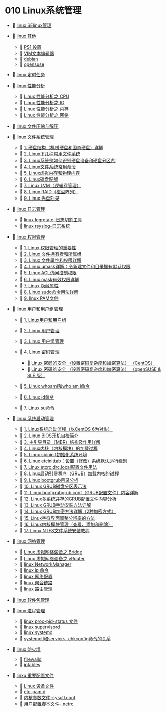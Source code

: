 # 010 Linux系统管理

* 📄 [linux SElinux管理](siyuan://blocks/20231113140707-xu4su86)
* 📑 [linux 其他](siyuan://blocks/20231110105237-8z6uwqe)

  * 📄 [PS1 设置](siyuan://blocks/20240224200527-qxht0tn)
  * 📄 [VIM文本编辑器](siyuan://blocks/20231110105237-3z8uj1k)
  * 📄 [debian](siyuan://blocks/20240222220111-d5ji8sn)
  * 📄 [opensuse](siyuan://blocks/20231116170151-jolbixg)
* 📄 [linux 定时任务](siyuan://blocks/20231110105237-4mqh2v9)
* 📑 [linux 性能分析](siyuan://blocks/20231110105237-tzdbegv)

  * 📄 [Linux 性能分析之 CPU](siyuan://blocks/20231110105237-8f06fmg)
  * 📄 [Linux 性能分析之 IO](siyuan://blocks/20231110105237-vgben13)
  * 📄 [Linux 性能分析之 内存](siyuan://blocks/20231110105237-7l8hmjv)
  * 📄 [Linux 性能分析之 网络](siyuan://blocks/20231110105237-u5ljjk7)
* 📄 [linux 文件压缩与解压](siyuan://blocks/20231110105237-p4lppjz)
* 📑 [linux 文件系统管理](siyuan://blocks/20231110105237-mekft9v)

  * 📄 [1. 硬盘结构（机械硬盘和固态硬盘）详解](siyuan://blocks/20231110105237-h46cl9m)
  * 📄 [2. Linux下几种常用文件系统](siyuan://blocks/20231110105237-keh9ag0)
  * 📄 [3. Linux系统是如何识别硬盘设备和硬盘分区的](siyuan://blocks/20231110105237-9r96x4b)
  * 📄 [4. Linux文件系统常用命令](siyuan://blocks/20231110105237-lfz21el)
  * 📄 [5. Linux虚拟内存和物理内存](siyuan://blocks/20231110105237-db80cv9)
  * 📄 [6. Linux磁盘配额](siyuan://blocks/20231110105237-tdeo05n)
  * 📄 [7. Linux LVM（逻辑卷管理）](siyuan://blocks/20231110105237-qai17ft)
  * 📄 [8. Linux RAID（磁盘阵列）](siyuan://blocks/20231110105237-0onhyrr)
  * 📄 [9. Linux 光盘刻录](siyuan://blocks/20231115103835-hjm12jh)
* 📑 [linux 日志管理](siyuan://blocks/20231110105237-l95y0r6)

  * 📄 [linux logrotate-日志切割工具](siyuan://blocks/20231110105237-z4jw6h5)
  * 📄 [linux rsyslog-日志系统](siyuan://blocks/20231110105237-jcomrbm)
* 📑 [linux 权限管理](siyuan://blocks/20231110105237-z29l1ho)

  * 📄 [1. Linux 权限管理的重要性](siyuan://blocks/20231110105237-b6ql61l)
  * 📄 [2. Linux 文件拥有者和所属组](siyuan://blocks/20231110105237-4ptjmen)
  * 📄 [3. Linux 文件属性和权限详解](siyuan://blocks/20231110105237-6vj74h0)
  * 📄 [4. Linux umask详解：令新建文件和目录拥有默认权限](siyuan://blocks/20231110105237-dvi304y)
  * 📄 [5. Linux ACL访问控制权限](siyuan://blocks/20231110105237-3oquv3c)
  * 📄 [6. Linux mask有效权限详解](siyuan://blocks/20231110105237-cz79885)
  * 📄 [7. Linux 隐藏属性](siyuan://blocks/20231110105237-27tsh3j)
  * 📄 [8. Linux sudo命令用法详解](siyuan://blocks/20231110105237-p8m7zix)
  * 📄 [9. linux PAM文件](siyuan://blocks/20231110105237-vmjw86n)
* 📑 [linux 用户和用户组管理](siyuan://blocks/20231110105237-2jz9weo)

  * 📄 [1. Linux用户和用户组](siyuan://blocks/20231110105237-4sij0j8)
  * 📄 [2. Linux 用户管理](siyuan://blocks/20231110105237-tux6yk0)
  * 📄 [3. Linux 用户组管理](siyuan://blocks/20231110105237-bhqpjzb)
  * 📑 [4. Linux 密码管理](siyuan://blocks/20231110105237-rci0qia)

    * 📄 [Linux 密码的安全 （设置密码复杂度和加密算法） （CentOS）](siyuan://blocks/20231124222426-bug01uu)
    * 📄 [Linux 密码的安全 （设置密码复杂度和加密算法） （openSUSE &amp; SLE 版）](siyuan://blocks/20231124222313-c4vclkc)
  * 📄 [5. Linux whoami和who am i命令](siyuan://blocks/20231110105237-kj1ofji)
  * 📄 [6. Linux id命令](siyuan://blocks/20231110105237-pv46n6y)
  * 📄 [7. Linux su命令](siyuan://blocks/20231110105237-pveuo4k)
* 📑 [linux 系统启动管理](siyuan://blocks/20231110105237-o72akll)

  * 📄 [1. Linux系统启动流程（以CentOS 6为对象）](siyuan://blocks/20231113110518-c1yuvwf)
  * 📄 [2. Linux BIOS开机自检简介](siyuan://blocks/20231113110644-8nm86dp)
  * 📄 [3. 主引导目录（MBR）结构及作用详解](siyuan://blocks/20231113114957-t7cpvcz)
  * 📄 [4. Linux内核（内核模块）的加载过程](siyuan://blocks/20231113115123-yjm27jr)
  * 📄 [5. Linux sbininit初始化系统环境](siyuan://blocks/20231113115254-6weulsk)
  * 📄 [6. Linux etcinittab：设置（修改）系统默认运行级别](siyuan://blocks/20231113115329-94pkbgv)
  * 📄 [7. Linux etcrc.drc.local配置文件用法](siyuan://blocks/20231113133501-0qlympz)
  * 📄 [8. Linux启动引导程序（GRUB）加载内核的过程](siyuan://blocks/20231113133857-998l68y)
  * 📄 [9. Linux bootgrub目录分析](siyuan://blocks/20231113133933-264lyq4)
  * 📄 [10. Linux GRUB磁盘分区表示法](siyuan://blocks/20231113134037-2jclhk5)
  * 📄 [11. Linux bootgrubgrub.conf（GRUB配置文件）内容详解](siyuan://blocks/20231113134259-6di459v)
  * 📄 [12. Linux多系统并存的GRUB配置文件内容分析](siyuan://blocks/20231113134653-gm0njwn)
  * 📄 [13. Linux GRUB手动安装方法详解](siyuan://blocks/20231113134742-mb33xqn)
  * 📄 [14. Linux GRUB加密方法详解（2种加密方式）](siyuan://blocks/20231113135214-uxzi2uv)
  * 📄 [15. Linux字符界面调整分辨率的方法](siyuan://blocks/20231113135419-a0j57di)
  * 📄 [16. Linux内核模块管理（查看、添加和删除）](siyuan://blocks/20231113135524-oim9q8e)
  * 📄 [17. Linux NTFS文件系统安装教程](siyuan://blocks/20231113135859-5t3rf7g)
* 📑 [linux 网络管理](siyuan://blocks/20231110105237-q0mg0iy)

  * 📄 [Linux 虚拟网络设备之 Bridge](siyuan://blocks/20231110105237-op3dz8u)
  * 📄 [Linux 虚拟网络设备之 vRouter](siyuan://blocks/20231110105237-k39nhil)
  * 📄 [linux NetworkManager](siyuan://blocks/20231110105237-qn3idd2)
  * 📄 [linux ip 命令](siyuan://blocks/20231110105237-dx5qn08)
  * 📄 [linux 网络配置](siyuan://blocks/20231110105237-b3v59f7)
  * 📄 [linux 聚合链路](siyuan://blocks/20231110105237-qnhnqtl)
  * 📄 [linux 路由管理](siyuan://blocks/20231110105237-vk5bdpj)
* 📄 [linux 软件包管理](siyuan://blocks/20231110105237-u1beis8)
* 📑 [linux 进程管理](siyuan://blocks/20231110105237-jjrt2xm)

  * 📄 [linux proc-pid-status 文件](siyuan://blocks/20231110105237-xkps35d)
  * 📄 [linux supervisord](siyuan://blocks/20231110105237-f29gce8)
  * 📄 [linux systemd](siyuan://blocks/20231110105237-qw55643)
  * 📄 [systemctl和service、chkconfig命令的关系](siyuan://blocks/20231110105237-rzhqmgg)
* 📑 [linux 防火墙](siyuan://blocks/20231110105237-frq5f12)

  * 📄 [firewalld](siyuan://blocks/20231110105237-htsujad)
  * 📄 [iptables](siyuan://blocks/20231110105237-f3d4oum)
* 📑 [linxu 重要配置文件](siyuan://blocks/20240205174137-r9uzzee)

  * 📄 [Linux 设备文件](siyuan://blocks/20240205174149-6m3swxy)
  * 📄 [etc-pam.d ](siyuan://blocks/20240211112927-ac7t3tg)
  * 📄 [内核参数文件-sysctl.conf](siyuan://blocks/20231110105237-0j1zwg6)
  * 📄 [用户配置脚本文件-.netrc ](siyuan://blocks/20240218131901-mqemnci)

‍

